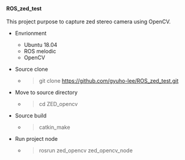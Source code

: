 #### ROS_zed_test

This project purpose to capture zed stereo camera using OpenCV.

* Envrionment
  * Ubuntu 18.04
  * ROS melodic
  * OpenCV

* Source clone 
  * > git clone https://github.com/gyuho-lee/ROS_zed_test.git  

* Move to source directory
  * > cd ZED_opencv

* Source build
  * > catkin_make

* Run project node
  * > rosrun zed_opencv zed_opencv_node

